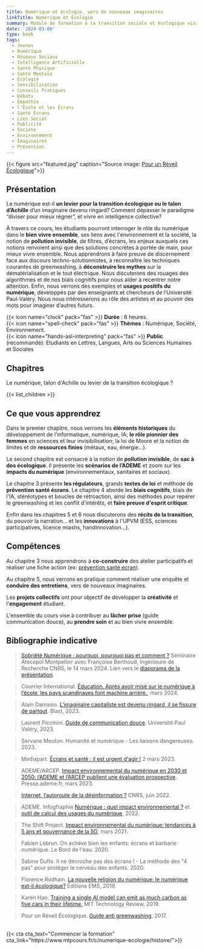 ```yaml
---
title: Numérique et écologie, vers de nouveaux imaginaires
linkTitle: Numérique et Écologie
summary: Module de formation à la transition sociale et écologique visant à interroger nos usages du numérique, leurs impacts sur l'environnement et le bien vivre ensemble. Initiation à l'animation d'ateliers préventifs et au pouvoir des imaginaires pour sensibiliser aux enjeux et leviers d'actions.
date: '2024-03-08'
type: book
tags:
  - Jeunes
  - Numérique
  - Réseaux Sociaux
  - Intelligence Artificielle
  - Santé Physique
  - Santé Mentale
  - Ecologie
  - Sensibilisation
  - Conseils Pratiques
  - Débats
  - Empathie
  - l'École et les Écrans
  - Santé Écrans
  - Lien Social
  - Publicité
  - Société
  - Environnement
  - Imaginaires
  - Prévention
---
```


{{< figure src="featured.jpg" caption="Source image: [Pour un Réveil Écologique](https://pour-un-reveil-ecologique.org/fr/)">}}

## Présentation

Le numérique est-il <b>un levier pour la transition écologique ou le talon d’Achille</b> d’un imaginaire devenu ringard? Comment dépasser le paradigme “diviser pour mieux régner”, et vivre en intelligence collective? 

À travers ce cours, les étudiants pourront interroger le rôle du numérique dans le <b>bien vivre ensemble</b>, ses liens avec l'environnement et la société, la notion de <b>pollution invisible</b>, de filtres, d’écrans, les enjeux auxquels ces notions renvoient ainsi que des solutions concrètes à portée de main, pour mieux vivre ensemble. Nous apprendrons à faire preuve de discernement face aux discours techno-solutionnistes, à reconnaître les techniques courantes de greenwashing, à <b>déconstruire les mythes</b> sur la dématérialisation et le tout électrique. Nous discuterons des rouages des algorithmes et de nos biais cognitifs pour nous aider à recentrer notre attention. Enfin, nous verrons des exemples et <b>usages positifs du numérique</b>, développés par des enseignants et chercheurs de l’Université Paul-Valéry. Nous nous intéresserons au rôle des artistes et au pouvoir des mots pour imaginer d’autres futurs.

{{< icon name="clock" pack="fas" >}} <b>Durée</b> : 6 heures. <br>
{{< icon name="spell-check" pack="fas" >}} <b>Thèmes</b> : Numérique, Société, Environnement. <br>
{{< icon name="hands-asl-interpreting" pack="fas" >}} <b>Public</b> (recommandé): Etudiants en Lettres, Langues, Arts ou Sciences Humaines et Sociales

## Chapitres

Le numérique, talon d'Achille ou levier de la transition écologique ? 

{{< list_children >}}

## Ce que vous apprendrez

Dans le premier chapitre, nous verrons les <b>éléments historiques</b> du développement de l’informatique, numérique, IA; <b>le rôle pionnier des femmes</b> en sciences et leur invisibilisation; la loi de Moore et la notion de limites et de <b>ressources finies</b> (métaux, eau, énergie…).

Le second chapitre est consacré à la notion de <b>pollution invisible</b>, de <b>sac à dos écologique</b>. Il présente les <b>scénarios de l’ADEME</b> et zoom sur les <b>impacts du numérique</b> (environnementaux, sanitaires et sociaux).

Le chapitre 3 présente <b>les régulateurs</b>, grands <b>textes de loi</b> et méthode de <b>prévention santé écrans</b>. Le chapitre 4 aborde les <b>biais cognitifs</b>, biais de l'IA, stéréotypes et boucles de rétroaction, ainsi des méthodes pour repérer le greenwashing et les conflit d'intérêts, et <b>faire preuve d'esprit critique</b>.

Enfin dans les chapitres 5 et 6 nous discuterons des <b>récits de la transition</b>, du pouvoir la narration... et les <b>innovations</b> à l'UPVM (ESS, sciences participatives, licence miashs, handinnovation...).

## Compétences

Au chapitre 3 nous apprendrons à <b>co-construire</b> des atelier participatifs et réaliser une fiche action (ex: [prévention santé ecran](https://www.mtpcours.fr/c/numerique-ecologie/prevention-sante-ecrans/)). 

Au chapitre 5, nous verrons en pratique comment réaliser une enquête et <b>conduire des entretiens</b>, vers de nouveaux imaginaires.

Les <b>projets collectifs</b> ont pour objectif de développer la <b>créativité</b> et l'<b>engagement</b> étudiant.

L'ensemble du cours vise à contribuer au <b>lâcher prise</b> (guide communication douce), au <b>prendre soin</b> et au bien vivre ensemble.

## Bibliographie indicative

> [Sobriété Numérique : pourquoi, pourquoi pas et comment ?](https://atecopolmtp.hypotheses.org/352) Séminaire Atecopol Montpellier avec Françoise Berthoud, Ingénieure de Recherche CNRS, le 14 mars 2024. Lien vers le [diaporama de la présentation](https://atecopolmtp.hypotheses.org/files/2024/03/Sobriete-Numerique-atecopol-montpellier-mars-2024.pdf).

> Courrier International. [Éducation. Après avoir misé sur le numérique à l’école, les pays scandinaves font machine arrière.](https://www.courrierinternational.com/article/education-apres-avoir-mise-sur-le-numerique-a-l-ecole-les-pays-scandinaves-font-machine-arriere), mars 2024.

> Alain Damasio. [L'imaginaire capitaliste est devenu ringard, il se fissure de partout](https://www.youtube.com/watch?v=Y8SpcxR6FjQ). Blast, 2023.

> Laurent Piccinini. [Guide de communication douce](https://www.univ-montp3.fr/sites/default/files/guide_de_la_communication_douce_2023_0.pdf). Université Paul Valéry, 2023.

> Servane Mouton. Humanité et numérique - Les liaisons dangereuses. 2023.

> Mediapart. [Écrans et santé : il est urgent d'agir !](https://blogs.mediapart.fr/emmanuel-prados/blog/020323/ecrans-et-sante-il-est-urgent-d-agir) 2 mars 2023.

> ADEME/ARCEP. [Impact environnemental du numérique en 2030 et 2050: l’ADEME et l’ARCEP publient une évaluation prospective](https://presse.ademe.fr/2023/03/impact-environnemental-du-numerique-en-2030-et-2050-lademe-et-larcep-publient-une-evaluation-prospective.html). Presse.ademe.fr, mars 2023.

> [Internet, l’autoroute de la désinformation ?](https://lejournal.cnrs.fr/articles/internet-lautoroute-de-la-desinformation) CNRS, juin 2022.

> ADEME. Infogfraphie [Numérique : quel impact environnemental ?](https://infos.ademe.fr/magazine-avril-2022/faits-et-chiffres/numerique-quel-impact-environnemental/) et [outil de calcul des usages du numérique](https://agirpourlatransition.ademe.fr/particuliers/bureau/numerique/calculez-lempreinte-carbone-usages-numeriques), 2022.

> The Shift Project. [Impact environnemental du numérique: tendances à 5 ans et gouvernance de la 5G](https://theshiftproject.org/wp-content/uploads/2021/03/Note-danalyse_Numerique-et-5G_30-mars-2021.pdf), mars 2021.

> Fabien Lebrun. On achève bien les enfants: écrans et barbarie numérique. Le Bord de l'eau. 2020.

> Sabine Duflo. Il ne décroche pas des écrans ! - La méthode des "4 pas" pour protéger le cerveau des enfants. 2020.

> Florence Rodhain. [La nouvelle religion du numérique: le numérique est-il écologique?](https://www.editions-ems.fr/boutique/la-nouvelle-religion-du-numerique-le-numerique-est-il-ecologique/) Éditions EMS, 2019.

> Karen Hao. [Training a single AI model can emit as much carbon as five cars in their lifetime.](https://www.technologyreview.com/2019/06/06/239031/training-a-single-ai-model-can-emit-as-much-carbon-as-five-cars-in-their-lifetimes/) MIT Technology Review, 2019.

> Pour un Réveil Écologique. [Guide anti greenwashing](https://pour-un-reveil-ecologique.org/fr/les-entreprises-nous-repondent/#guide-anti-greenwashing), 2017.

<br>
{{< cta cta_text="Commencer la formation" cta_link="https://www.mtpcours.fr/c/numerique-ecologie/histoire/">}}